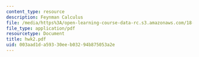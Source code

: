 ```yaml
---
content_type: resource
description: Feynman Calculus
file: /media/https%3A/open-learning-course-data-rc.s3.amazonaws.com/18-238-geometry-and-quantum-field-theory-fall-2002/003aad1da59330eeb03294b875053a2e_hwk2.pdf
file_type: application/pdf
resourcetype: Document
title: hwk2.pdf
uid: 003aad1d-a593-30ee-b032-94b875053a2e
---
```

